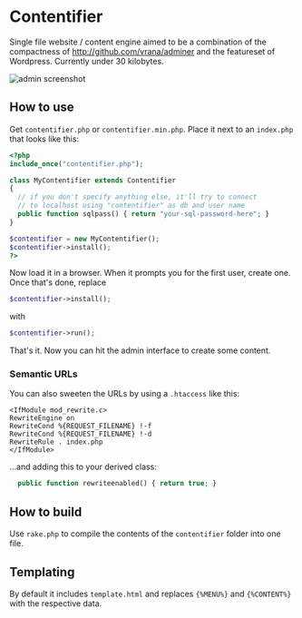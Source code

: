 # Contentifier
Single file website / content engine aimed to be a combination of the compactness
of http://github.com/vrana/adminer and the featureset of Wordpress. Currently under 30 kilobytes.

![admin screenshot](https://user-images.githubusercontent.com/1702533/27014035-87b2df36-4ef0-11e7-89fb-af5b6caf9bd5.png)

## How to use
Get `contentifier.php` or `contentifier.min.php`. Place it next to an `index.php` that looks like this:
``` php
<?php
include_once("contentifier.php");

class MyContentifier extends Contentifier
{
  // if you don't specify anything else, it'll try to connect
  // to localhost using "contentifier" as db and user name
  public function sqlpass() { return "your-sql-password-here"; }
}

$contentifier = new MyContentifier();
$contentifier->install();
?>
```
Now load it in a browser. When it prompts you for the first user, create one.
Once that's done, replace 
``` php
$contentifier->install();
```
with
``` php
$contentifier->run();
```
That's it. Now you can hit the admin interface to create some content.

### Semantic URLs
You can also sweeten the URLs by using a `.htaccess` like this:
```
<IfModule mod_rewrite.c>
RewriteEngine on
RewriteCond %{REQUEST_FILENAME} !-f
RewriteCond %{REQUEST_FILENAME} !-d
RewriteRule . index.php
</IfModule>
```
...and adding this to your derived class:
``` php
  public function rewriteenabled() { return true; }
```
## How to build
Use `rake.php` to compile the contents of the `contentifier` folder into one file.

## Templating
By default it includes `template.html` and replaces `{%MENU%}` and `{%CONTENT%}` with the respective data.
